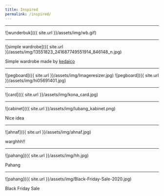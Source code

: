 ```yaml
---
title: Inspired
permalink: /inspired/
---
```


* * *

![wunderbuk]({{ site.url }}/assets/img/wb.gif)

* * *
![simple wardrobe]({{ site.url }}/assets/img/13551823_241687749551914_846148_n.jpg)

Simple wardrobe made by [kedaico](https://www.instagram.com/kedai_co/)

* * *
![pegboard]({{ site.url }}/assets/img/Imageresizer.jpg)
![pegboard]({{ site.url }}/assets/img/hi05691401.jpg)


* * *
![card]({{ site.url }}/assets/img/kona_card.jpg)

* * *
![cabinet]({{ site.url }}/assets/img/lubang_kabinet.png)

Nice idea

* * *
![ahnaf]({{ site.url }}/assets/img/ahnaf.jpg)

warghhh!!

* * *
![pahang]({{ site.url }}/assets/img/hh.jpg)

Pahang
* * *
![pahang]({{ site.url }}/assets/img/Black-Friday-Sale-2020.jpg)

Black Friday Sale
